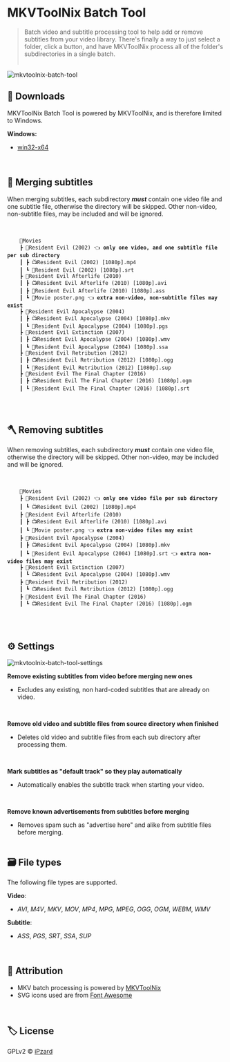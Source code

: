 # MKVToolNix Batch Tool
> Batch video and subtitle processing tool to help add or remove subtitles from your video library. There's finally a way to just select a folder, click a button, and have MKVToolNix process all of the folder's subdirectories in a single batch.
<br><br>

![mkvtoolnix-batch-tool](https://user-images.githubusercontent.com/8584126/96355280-c0c0d800-1094-11eb-9694-b404d82ccc80.gif)

## 💾 Downloads
MKVToolNix Batch Tool is powered by MKVToolNix, and is therefore limited to Windows.

**Windows:**
* [win32-x64](https://drive.google.com/file/d/1SrbuFV7aqoBbFk3EmdRn6Vqac5q6T0Hn/view?usp=sharing)
<br>

## 🔨 Merging subtitles
When merging subtitles, each subdirectory ***must*** contain one video file and one subtitle file, otherwise the directory will be skipped. Other non-video, non-subtitle files, may be included and will be ignored.<br><br>

<pre>
  <code>
    📂Movies
    ┣ 📂Resident Evil (2002) 👈 <b>only one video, and one subtitle file per sub directory</b>
    ┃ ┣ 📺Resident Evil (2002) [1080p].mp4
    ┃ ┗ 📜Resident Evil (2002) [1080p].srt
    ┣ 📂Resident Evil Afterlife (2010)
    ┃ ┣ 📺Resident Evil Afterlife (2010) [1080p].avi
    ┃ ┣ 📜Resident Evil Afterlife (2010) [1080p].ass
    ┃ ┗ 🎨Movie poster.png 👈 <b>extra non-video, non-subtitle files may exist</b>
    ┣ 📂Resident Evil Apocalypse (2004)
    ┃ ┣ 📺Resident Evil Apocalypse (2004) [1080p].mkv
    ┃ ┗ 📜Resident Evil Apocalypse (2004) [1080p].pgs
    ┣ 📂Resident Evil Extinction (2007)
    ┃ ┣ 📺Resident Evil Apocalypse (2004) [1080p].wmv
    ┃ ┗ 📜Resident Evil Apocalypse (2004) [1080p].ssa
    ┣ 📂Resident Evil Retribution (2012)
    ┃ ┣ 📺Resident Evil Retribution (2012) [1080p].ogg
    ┃ ┗ 📜Resident Evil Retribution (2012) [1080p].sup
    ┣ 📂Resident Evil The Final Chapter (2016)
    ┃ ┣ 📺Resident Evil The Final Chapter (2016) [1080p].ogm
    ┃ ┗ 📜Resident Evil The Final Chapter (2016) [1080p].srt
  </code>
</pre>
<br>

## 🪓 Removing subtitles
When removing subtitles, each subdirectory ***must*** contain one video file, otherwise the directory will be skipped. Other non-video, may be included and will be ignored.<br><br>

<pre>
  <code>
    📂Movies
    ┣ 📂Resident Evil (2002) 👈 <b>only one video file per sub directory</b>
    ┃ ┗ 📺Resident Evil (2002) [1080p].mp4
    ┣ 📂Resident Evil Afterlife (2010)
    ┃ ┣ 📺Resident Evil Afterlife (2010) [1080p].avi
    ┃ ┗ 🎨Movie poster.png 👈 <b>extra non-video files may exist</b>
    ┣ 📂Resident Evil Apocalypse (2004)
    ┃ ┣ 📺Resident Evil Apocalypse (2004) [1080p].mkv
    ┃ ┗ 📜Resident Evil Apocalypse (2004) [1080p].srt 👈 <b>extra non-video files may exist</b>
    ┣ 📂Resident Evil Extinction (2007)
    ┃ ┗ 📺Resident Evil Apocalypse (2004) [1080p].wmv
    ┣ 📂Resident Evil Retribution (2012)
    ┃ ┗ 📺Resident Evil Retribution (2012) [1080p].ogg
    ┣ 📂Resident Evil The Final Chapter (2016)
    ┃ ┗ 📺Resident Evil The Final Chapter (2016) [1080p].ogm
  </code>
</pre>
<br>

## ⚙️ Settings
![mkvtoolnix-batch-tool-settings](https://user-images.githubusercontent.com/8584126/96355382-f74b2280-1095-11eb-9436-e68df7eb466f.png)

**Remove existing subtitles from video before merging new ones**
* Excludes any existing, non hard-coded subtitles that are already on video.
<br>

**Remove old video and subtitle files from source directory when finished**
* Deletes old video and subtitle files from each sub directory after processing them.
<br>

**Mark subtitles as "default track" so they play automatically**
* Automatically enables the subtitle track when starting your video.
<br>

**Remove known advertisements from subtitles before merging**
* Removes spam such as "advertise here" and alike from subtitle files before merging.
<br><br>

## 🗃️ File types
The following file types are supported.

**Video**:
* *AVI*, *M4V*, *MKV*, *MOV*, *MP4*, *MPG*, *MPEG*, *OGG*, *OGM*, *WEBM*, *WMV*

**Subtitle**:
* *ASS*, *PGS*, *SRT*, *SSA*, *SUP*
<br>

## 🙏 Attribution
* MKV batch processing is powered by [MKVToolNix](https://gitlab.com/mbunkus/mkvtoolnix)
* SVG icons used are from [Font Awesome](https://fontawesome.com)
<br>

## 🏷️ License
GPLv2 © [iPzard](https://github.com/iPzard/mkvtoolnix-batch-tool/blob/master/LICENSE)